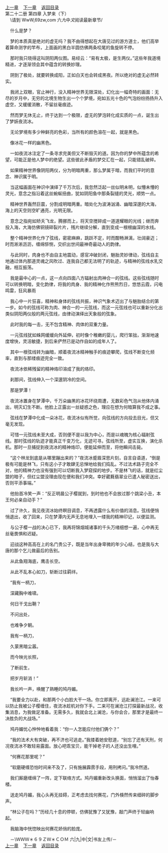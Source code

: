 
[上一章](https://github.com/xiaominghe2014/spider_book/blob/master/book/知北游/第267章.md)&nbsp;&nbsp;&nbsp;&nbsp;[下一章](https://github.com/xiaominghe2014/spider_book/blob/master/book/知北游/第269章.md)&nbsp;&nbsp;&nbsp;&nbsp;[返回目录](https://github.com/xiaominghe2014/spider_book/blob/master/book/知北游/README.md)
<br /> 第二十二册 第四章 入梦来（下）<br />
        \请到 WwW,69zw,com 六*九*中*文*阅读最新章节/

    什么是梦？

    梦的本质真是绝对的虚无吗？我不由得想起在大唐见过的游方道士，他们高举着算命测字的竿布，上面画的黑白半圆仿佛两条咬尾的鱼旋转不停。

    那时我只晓得这叫阴阳两仪图。易经云：“易有太极，是生两仪。”这些年我道境精进，才逐渐领会其中蕴含的转换妙理。

    阴到了极处，就要转换成阳，正如白天也会转成黑夜。所以绝对的虚无必然转实。

    我闭上双眼，官止神行，没入精神世界无限深处，幻化出一幅奇特的画面：无尽的岁月中，无穷的北境生物生出一个个梦境，宛如五光十色的气泡纷纷扬扬升入虚空，又缓缓消散，不留丝毫痕迹。

    然而梦无休无止，终于达到一个极限，虚无的梦泡转化成实质的一点，诞生出了梦妖夜流冰。

    无论梦境有多少种鲜亮的色彩，当所有的颜色溶在一起，就是黑色。

    像冰花一样的幽黑色。

    一如夜流冰注定了一条寻求完美但又不断毁灭的道。因为你的梦中所蕴含的希望，可能正是他人梦中的绝望。这些彼此矛盾的梦交汇在一起，只能错乱破碎。

    如果精神世界像阴阳两仪，分为明暗两重，那么梦属于暗，而我们平时的意念、神识属于明。

    当这幅画面在神识中演绎了千万次后，我忽然泛起一丝似明未明，似懵未懵的灵光，意念之指沿着这丝蜿蜒扭曲，犹如阴阳鱼中那条裂缝的灵光，顺势一点。

    精神世界轰然巨震，分割成明暗两重。暗处化为波涛汹涌、幽暗深邃的大海，海上的天空则空旷通亮，光明无限。

    意念之指宛如矫夭飞龙，腾挪而上，将天空搅碎成一道道耀眼的光线；继而奔投入海，大海仿佛铜镜碎裂片片，残片继续分解，直到变成一根根幽深的水线。

    整个精神世界化作了弦线，密密麻麻，跳跃不定，时而酣畅淋漓，壮阔豪迈；时而淅淅沥沥，缠绵悱恻，交织出世间最神奇最动人的韵律。

    与此同时，肉身也不由自主地震动，感官冲破封闭，魅胎灵妙律动，弦线自主地通过体内那道灵魂之风吹过、连我自己都无法明了的轨迹，与精神的弦线水乳交融，相互振荡。

    我是最中心的一点，这一点向四面八方辐射出肉神合一的弦线。这些弦线随时可以转换明暗，变化韵律，将我的肉身、我的精神化作熊熊烈日，悠悠云霞，闪电鸣雷，狂风暴雨

    我心中一片狂喜，精神和身体的弦线共振，神识气象术迈出了与魅胎结合的第一步。如今的弦线可称为肉、神合一的一元弦线，而这一元弦线也可以重新分化出类似阴阳两仪般的两元弦线，由律动演绎出天象般的弦象。

    此时我的每一击，无不包含精神、肉体的双重力量。

    一元弦线犹如蛛网缓缓向外延伸，初时像个稚嫩的婴儿，爬行笨拙，渐渐地速度增快，灵活敏捷，到后来俨然已是动作自如的成年人了。

    其中一根弦线转为幽暗，顺着夜流冰精神触手的痕迹攀爬，弦线不断变化频率，直到与那缕痕迹完全一致。

    夜流冰依稀残留的精神烙印溶成了我的烙印。

    刹那间，弦线伸入一个深邃阴冷的空间。

    那是梦潭！

    夜流冰置身在梦潭中，千万朵幽黑的冰花环绕周遭，无数彩色气泡从他体内涌出，明灭幻生不断。他脸上正露出一丝疑惑之色，理应在想为何暗算我不成之事。

    弦线在梦潭中化成一朵冰花，夜流冰似有所觉，向弦线的方向投去目光，但又毫无发现。

    可惜一元弦线未至大成，否则便不是以我为中心，而是以魂魄为核心辐射弦线。那时弦线的轨迹才能真正千变万化，无迹可寻。弦线所至，虚实互换，演化杀机。那时一旦捕捉到夜流冰的精神烙印，便能延伸而至，将他瞬间击毙。

    “这个林龙到底是从哪里蹦出来的？”夜流冰蹙眉深思片刻，自言自语道，“倒是极有可能是林飞，只有这小子才敢肆无忌惮地给我们捣乱。不过法术路子完全不对，他的精神力也没有强到可以切断我入梦窥探的地步。不是林飞的话，就是红尘盟的暗子，但红尘盟没理由现在便和我们冲突。幸好葳蕤翡翠业已遣人秘密送出，否则平添事端。”

    他抬首冷笑一声：“反正明晨公子樱就到，到时他也不会放过那个跳梁小丑，本王何必亲自动手？”

    过了许久，我见夜流冰始终瞑目调息，不再透露什么有价值的消息。弦线便悄悄退出，收了回来，只在梦潭内无声无息地埋入一缕我的精神印记，以便监测。

    与公子樱一战的决心已下，我再将锦烟城诸事的千头万绪细想一遍，心中再无丝毫畏惧和迟疑。

    迎战这种高高在上的名门贵公子，既是当年出身卑微的年少心结，也是我与大唐的那个乞儿做最后的告别。

    从此鱼翔海底，鹰击长空。

    从此不乱本心如刀，斩断过往羁绊。

    “我有一柄刀，

    深藏胸中难啸。

    何日干戈出鞘？

    不问出处，

    也难争夕朝。

    我有一柄刀，

    久蒙黑暗尘嚣。

    而今映光长照，

    了断前生，

    把岁月斩消！”

    我长吟一声，唤醒了熟睡的鸠丹媚。

    “我要全力以赴，和那两个小白脸大干一场。你立即离开，远赴澜沧江。一来可以防止我被公子樱缠住，夜流冰趁机对你下手。二来可在澜沧江打探最新战况，收集消息，为我做足准备。无需多久，我就会北上澜沧，与你会合，那里才是最终一决胜负的大战场。”

    鸠丹媚忧心忡忡地看着我：“你一人怎能应付他们俩个？”

    “我的法术大有突破，再不济也可逃走。”我搂着她安慰道，“别忘了还有天刑，何况夜流冰不敢轻易露面。放心吧乖宝贝，能干掉老子的人还没出生哩。”

    “何赛花那里呢？”

    “软磨硬缠恐怕时间来不及了，只有施展霹雳手段，用刑拷问。”我冷然道。

    我们厮磨缠绵了一阵，定下联络方式。鸠丹媚重新改头换面，悄悄溜出了怡春楼。

    送走鸠丹媚，我心头再无挂碍，正考虑去找何赛花，门外倏然传来细碎的脚步声。

    “林公子在吗？”历经几十息的停顿，仿佛犹豫了又犹豫，敲门声终于轻幽响起。

    我脑海中恍惚映出何赛花娇俏的脸庞。

    －\ＷＷＷ＊６９ＺＷ＊ＣＯＭ 六|九|中|文|书友上传/－
  <br />
[上一章](https://github.com/xiaominghe2014/spider_book/blob/master/book/知北游/第267章.md)&nbsp;&nbsp;&nbsp;&nbsp;[下一章](https://github.com/xiaominghe2014/spider_book/blob/master/book/知北游/第269章.md)&nbsp;&nbsp;&nbsp;&nbsp;[返回目录](https://github.com/xiaominghe2014/spider_book/blob/master/book/知北游/README.md)
